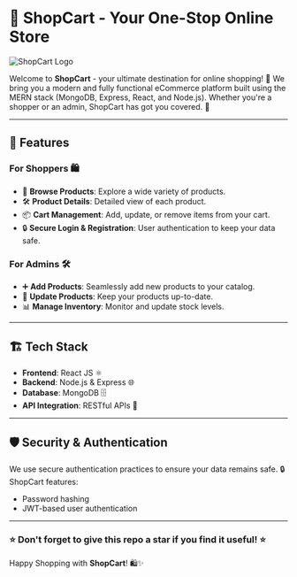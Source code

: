 # 🛒 ShopCart - Your One-Stop Online Store

![ShopCart Logo](logo.jpeg)

Welcome to **ShopCart** - your ultimate destination for online shopping! 🚀 We bring you a modern and fully functional eCommerce platform built using the MERN stack (MongoDB, Express, React, and Node.js). Whether you're a shopper or an admin, ShopCart has got you covered. 🎉

---

## 🌟 Features

### For Shoppers 🛍️
- 🛒 **Browse Products**: Explore a wide variety of products.
- 🛠️ **Product Details**: Detailed view of each product.
- 📦 **Cart Management**: Add, update, or remove items from your cart.
- 🔒 **Secure Login & Registration**: User authentication to keep your data safe.

### For Admins 🛠️
- ➕ **Add Products**: Seamlessly add new products to your catalog.
- 🔄 **Update Products**: Keep your products up-to-date.
- 📊 **Manage Inventory**: Monitor and update stock levels.

---

## 🏗️ Tech Stack

- **Frontend**: React JS ⚛️
- **Backend**: Node.js & Express 🌐
- **Database**: MongoDB 🗄️
- **API Integration**: RESTful APIs 🔗

---

## 🛡️ Security & Authentication

We use secure authentication practices to ensure your data remains safe. 🔒 ShopCart features:
- Password hashing
- JWT-based user authentication

---

### ⭐ Don't forget to give this repo a star if you find it useful! ⭐

Happy Shopping with **ShopCart**! 🛍️✨


